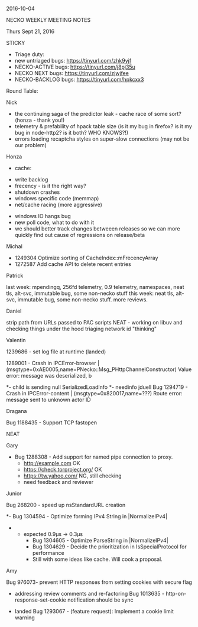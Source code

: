 2016-10-04

NECKO WEEKLY MEETING NOTES

Thurs Sept 21, 2016

STICKY

- Triage duty:
-  new untriaged bugs: https://tinyurl.com/zhk9yjf
- NECKO-ACTIVE bugs: https://tinyurl.com/j8pj35u
- NECKO NEXT bugs: https://tinyurl.com/zjwjfee
- NECKO-BACKLOG bugs:  https://tinyurl.com/hpkcxx3

Round Table:

Nick

 - the continuing saga of the predictor leak - cache race of some sort? (honza - thank you!)
 - telemetry & prefability of hpack table size (is it my bug in firefox? is it my bug in node-http2? is it both? WHO KNOWS?!)
 - errors loading recaptcha styles on super-slow connections (may not be our problem)

Honza

 - cache:
* write backlog
* frecency - is it the right way?
* shutdown crashes
* windows specific code (memmap)
* net/cache racing (more aggressive)
 - windows IO hangs bug
 - new poll code, what to do with it
 - we should better track changes betweeen releases so we can more quickly find out cause of regressions on release/beta

Michal

 - 1249304 Optimize sorting of CacheIndex::mFrecencyArray
 - 1272587 Add cache API to delete recent entries

Patrick

  last week: mpendingq, 256fd telemetry, 0.9 telemetry, namespaces, neat tls, alt-svc, immutable bug, some non-necko stuff
  this week: neat tls, alt-svc, immutable bug, some non-necko stuff. more reviews.

Daniel

 strip path from URLs passed to PAC scripts
 NEAT - working on libuv and checking things under the hood
 triaging
 network id "thinking"

Valentin

1239686 - set log file at runtime (landed)

1289001 - Crash in IPCError-browser | (msgtype=0xAE0005,name=PNecko::Msg_PHttpChannelConstructor) Value error: message was deserialized, b

*- child is sending null SerializedLoadInfo
*- needinfo jduell
Bug 1294719 - Crash in IPCError-content | (msgtype=0x820017,name=???) Route error: message sent to unknown actor ID

Dragana

Bug 1188435 -       Support TCP fastopen

NEAT

Gary

* Bug 1288308 - Add support for named pipe connection to proxy.
  - http://example.com OK
  - https://check.torproject.org/ OK
  - https://tw.yahoo.com/ NG, still checking
  - need feedback and reviewer

Junior

Bug 268200 - speed up nsStandardURL creation

*- Bug 1304594 - Optimize forming IPv4 String in |NormalizeIPv4|
*  - expected 0.9μs -> 0.3μs
     - Bug 1304605 - Optimize ParseString in |NormalizeIPv4|
     - Bug 1304629 - Decide the prioritization in IsSpecialProtocol for performance
     - Still with some ideas like cache. Will cook a proposal.

Amy

Bug 976073- prevent HTTP responses from setting cookies with secure flag

  - addressing review comments and re-factoring
Bug 1013635 - http-on-response-set-cookie notification should be sync

  - landed
Bug 1293067 - (feature request): Implement a cookie limit warning

